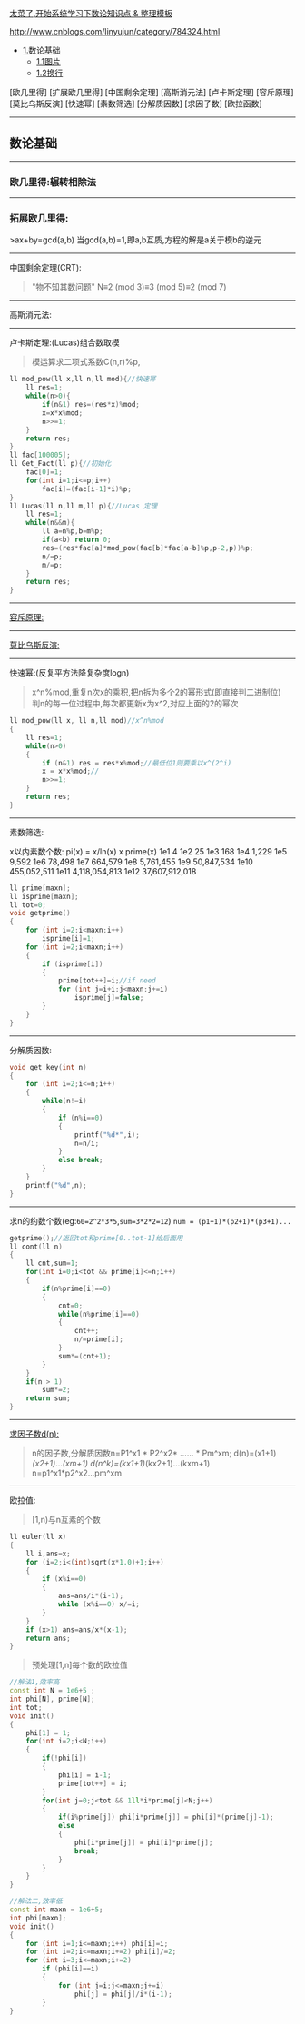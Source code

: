[太菜了,开始系统学习下数论知识点 & 整理模板](http://blog.csdn.net/ACdreamers/article/category/1159392)

http://www.cnblogs.com/linyujun/category/784324.html

* [1.数论基础](#1)
  * [1.1图片](#1.1)
  * [1.2换行](#1.2)

[欧几里得]
[扩展欧几里得]
[中国剩余定理]
[高斯消元法]
[卢卡斯定理]
[容斥原理]
[莫比乌斯反演]
[快速幂]
[素数筛选]
[分解质因数]
[求因子数]
[欧拉函数]



***
<h2 id="1">数论基础</h2>


***
<h3 id="1.1">欧几里得:辗转相除法</h3>



***
<h3 id="1.2">拓展欧几里得:</h3>
>ax+by=gcd(a,b)
当gcd(a,b)=1,即a,b互质,方程的解是a关于模b的逆元




***
中国剩余定理(CRT):
>"物不知其数问题"  N≡2 (mod 3)≡3 (mod 5)≡2 (mod 7)




***
高斯消元法:
>


***
卢卡斯定理:(Lucas)组合数取模
>模运算求二项式系数C(n,r)%p,

```cpp
ll mod_pow(ll x,ll n,ll mod){//快速幂
    ll res=1;  
    while(n>0){  
        if(n&1) res=(res*x)%mod;
        x=x*x%mod;
        n>>=1;
    }
    return res;
}
ll fac[100005];  
ll Get_Fact(ll p){//初始化
    fac[0]=1;  
    for(int i=1;i<=p;i++)  
        fac[i]=(fac[i-1]*i)%p;  
}  
ll Lucas(ll n,ll m,ll p){//Lucas 定理
    ll res=1;
    while(n&&m){
        ll a=n%p,b=m%p;
        if(a<b) return 0;
        res=(res*fac[a]*mod_pow(fac[b]*fac[a-b]%p,p-2,p))%p;
        n/=p;
        m/=p;
    }
    return res;
}
```



***
[容斥原理:](http://www.cppblog.com/vici/archive/2011/09/05/155103.html)
>  




***
[莫比乌斯反演:](https://www.zhihu.com/question/23764267/answer/26007647)
>



***
快速幂:(反复平方法降复杂度logn)
>x^n%mod,重复n次x的乘积,把n拆为多个2的幂形式(即直接判二进制位)  
判n的每一位过程中,每次都更新x为x^2,对应上面的2的幂次  

```cpp
ll mod_pow(ll x, ll n,ll mod)//x^n%mod
{
    ll res=1;
    while(n>0)
    {
        if (n&1) res = res*x%mod;//最低位1则要乘以x^(2^i)
        x = x*x%mod;//
        n>>=1;
    }
    return res;
}
```




***
素数筛选:

x以内素数个数: pi(x) = x/ln(x)
x      prime(x)
1e1    4
1e2    25
1e3    168
1e4    1,229
1e5    9,592
1e6    78,498
1e7    664,579
1e8    5,761,455
1e9    50,847,534
1e10   455,052,511
1e11   4,118,054,813
1e12   37,607,912,018

```cpp
ll prime[maxn];
ll isprime[maxn];
ll tot=0;
void getprime()
{
    for (int i=2;i<maxn;i++)
        isprime[i]=1;
    for (int i=2;i<maxn;i++)
    {
        if (isprime[i])
        {
            prime[tot++]=i;//if need
            for (int j=i+i;j<maxn;j+=i)
                isprime[j]=false;
        }
    }
}
```



***
分解质因数:

```cpp
void get_key(int n)
{
    for (int i=2;i<=n;i++)
    {
        while(n!=i)
        {
            if (n%i==0)
            {
                printf("%d*",i);
                n=n/i;
            }
            else break;
        }
    }
    printf("%d",n);
}
```


***
求n的约数个数(eg:`60=2^2*3*5`,`sum=3*2*2=12`)
`num = (p1+1)*(p2+1)*(p3+1)...`
```cpp
getprime();//返回tot和prime[0..tot-1]给后面用
ll cont(ll n)
{
	ll cnt,sum=1;
    for(int i=0;i<tot && prime[i]<=n;i++)
    {
        if(n%prime[i]==0)
        {
            cnt=0;
            while(n%prime[i]==0)
            {
                cnt++;
                n/=prime[i];
            }
            sum*=(cnt+1);
        }
    }
    if(n > 1)
        sum*=2;
    return sum;
}
```





***
[求因子数d(n):](http://blog.sina.com.cn/s/blog_818d3d9301017436.html)
>n的因子数,分解质因数n=P1^x1 * P2^x2* …… * Pm^xm;
d(n)=(x1+1)*(x2+1)*...*(xm+1)
d(n^k)=(kx1+1)*(kx2+1)...(kxm+1)  n=p1^x1*p2^x2...pm^xm


***
欧拉值:
>[1,n)与n互素的个数

```cpp
ll euler(ll x)
{
    ll i,ans=x;
    for (i=2;i<(int)sqrt(x*1.0)+1;i++)
    {
        if (x%i==0)
        {
            ans=ans/i*(i-1);
            while (x%i==0) x/=i;
        }
    }
    if (x>1) ans=ans/x*(x-1);
    return ans;
}
```

>预处理[1,n]每个数的欧拉值

```cpp
//解法1,效率高
const int N = 1e6+5 ;
int phi[N], prime[N];
int tot;
void init()
{
    phi[1] = 1;
    for(int i=2;i<N;i++)
    {
        if(!phi[i])
        {
            phi[i] = i-1;
            prime[tot++] = i;
        }
        for(int j=0;j<tot && 1ll*i*prime[j]<N;j++)
        {
            if(i%prime[j]) phi[i*prime[j]] = phi[i]*(prime[j]-1);
            else
            {
                phi[i*prime[j]] = phi[i]*prime[j];
                break;
            }
        }
    }
}

//解法二,效率低
const int maxn = 1e6+5;
int phi[maxn];
void init()
{
    for (int i=1;i<=maxn;i++) phi[i]=i;
    for (int i=2;i<=maxn;i+=2) phi[i]/=2;
    for (int i=3;i<=maxn;i+=2)
        if (phi[i]==i)
        {
            for (int j=i;j<=maxn;j+=i)
                phi[j] = phi[j]/i*(i-1);
        }
}
```

